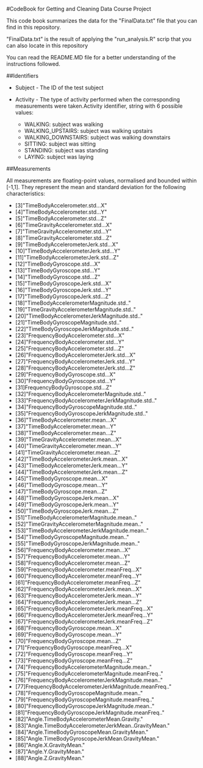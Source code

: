 #CodeBook for Getting and Cleaning Data Course Project

This code book summarizes the data for the "FinalData.txt" file that you can find in this repository. 

"FinalData.txt" is the result of applying the "run_analysis.R" scrip that you can also locate in this repository

You can read the README.MD file for a better understanding of the instructions followed.

##Identifiers

* Subject - The ID of the test subject
* Activity - The type of activity performed when the corresponding measurements were taken.Activity identifier, string with 6 possible values:

    * WALKING: subject was walking
    * WALKING_UPSTAIRS: subject was walking upstairs
    * WALKING_DOWNSTAIRS: subject was walking downstairs
    * SITTING: subject was sitting
    * STANDING: subject was standing
    * LAYING: subject was laying

##Measurements

All measurements are floating-point values, normalised and bounded within [-1,1]. They represent the mean and standard deviation for the following characteristics:
                                         
 * [3]"TimeBodyAccelerometer.std...X"                     
 * [4]"TimeBodyAccelerometer.std...Y"                     
 * [5]"TimeBodyAccelerometer.std...Z"                     
 * [6]"TimeGravityAccelerometer.std...X"                  
 * [7]"TimeGravityAccelerometer.std...Y"                  
 * [8]"TimeGravityAccelerometer.std...Z"                  
 * [9]"TimeBodyAccelerometerJerk.std...X"                 
* [10]"TimeBodyAccelerometerJerk.std...Y"                 
* [11]"TimeBodyAccelerometerJerk.std...Z"                 
* [12]"TimeBodyGyroscope.std...X"                         
* [13]"TimeBodyGyroscope.std...Y"                         
* [14]"TimeBodyGyroscope.std...Z"                         
* [15]"TimeBodyGyroscopeJerk.std...X"                     
* [16]"TimeBodyGyroscopeJerk.std...Y"                     
* [17]"TimeBodyGyroscopeJerk.std...Z"                     
* [18]"TimeBodyAccelerometerMagnitude.std.."              
* [19]"TimeGravityAccelerometerMagnitude.std.."           
* [20]"TimeBodyAccelerometerJerkMagnitude.std.."          
* [21]"TimeBodyGyroscopeMagnitude.std.."                  
* [22]"TimeBodyGyroscopeJerkMagnitude.std.."              
* [23]"FrequencyBodyAccelerometer.std...X"                
* [24]"FrequencyBodyAccelerometer.std...Y"                
* [25]"FrequencyBodyAccelerometer.std...Z"                
* [26]"FrequencyBodyAccelerometerJerk.std...X"            
* [27]"FrequencyBodyAccelerometerJerk.std...Y"            
* [28]"FrequencyBodyAccelerometerJerk.std...Z"            
* [29]"FrequencyBodyGyroscope.std...X"                    
* [30]"FrequencyBodyGyroscope.std...Y"                    
* [31]FrequencyBodyGyroscope.std...Z"                    
* [32]"FrequencyBodyAccelerometerMagnitude.std.."         
* [33]"FrequencyBodyAccelerometerJerkMagnitude.std.."     
* [34]"FrequencyBodyGyroscopeMagnitude.std.."             
* [35]"FrequencyBodyGyroscopeJerkMagnitude.std.."         
* [36]"TimeBodyAccelerometer.mean...X"                    
* [37]"TimeBodyAccelerometer.mean...Y"                    
* [38]"TimeBodyAccelerometer.mean...Z"                    
* [39]"TimeGravityAccelerometer.mean...X"                 
* [40]"TimeGravityAccelerometer.mean...Y"                 
* [41]"TimeGravityAccelerometer.mean...Z"                 
* [42]"TimeBodyAccelerometerJerk.mean...X"                
* [43]"TimeBodyAccelerometerJerk.mean...Y"                
* [44]"TimeBodyAccelerometerJerk.mean...Z"                
* [45]"TimeBodyGyroscope.mean...X"                        
* [46]"TimeBodyGyroscope.mean...Y"                        
* [47]"TimeBodyGyroscope.mean...Z"                        
* [48]"TimeBodyGyroscopeJerk.mean...X"                    
* [49]"TimeBodyGyroscopeJerk.mean...Y"                    
* [50]"TimeBodyGyroscopeJerk.mean...Z"                    
* [51]"TimeBodyAccelerometerMagnitude.mean.."             
* [52]"TimeGravityAccelerometerMagnitude.mean.."          
* [53]"TimeBodyAccelerometerJerkMagnitude.mean.."         
* [54]"TimeBodyGyroscopeMagnitude.mean.."                 
* [55]"TimeBodyGyroscopeJerkMagnitude.mean.."             
* [56]"FrequencyBodyAccelerometer.mean...X"               
* [57]"FrequencyBodyAccelerometer.mean...Y"               
* [58]"FrequencyBodyAccelerometer.mean...Z"               
* [59]"FrequencyBodyAccelerometer.meanFreq...X"           
* [60]"FrequencyBodyAccelerometer.meanFreq...Y"           
* [61]"FrequencyBodyAccelerometer.meanFreq...Z"           
* [62]"FrequencyBodyAccelerometerJerk.mean...X"           
* [63]"FrequencyBodyAccelerometerJerk.mean...Y"           
* [64]"FrequencyBodyAccelerometerJerk.mean...Z"           
* [65]"FrequencyBodyAccelerometerJerk.meanFreq...X"       
* [66]"FrequencyBodyAccelerometerJerk.meanFreq...Y"       
* [67]"FrequencyBodyAccelerometerJerk.meanFreq...Z"       
* [68]"FrequencyBodyGyroscope.mean...X"                   
* [69]"FrequencyBodyGyroscope.mean...Y"                   
* [70]"FrequencyBodyGyroscope.mean...Z"                   
* [71]"FrequencyBodyGyroscope.meanFreq...X"               
* [72]"FrequencyBodyGyroscope.meanFreq...Y"               
* [73]"FrequencyBodyGyroscope.meanFreq...Z"               
* [74]"FrequencyBodyAccelerometerMagnitude.mean.."        
* [75]"FrequencyBodyAccelerometerMagnitude.meanFreq.."    
* [76]"FrequencyBodyAccelerometerJerkMagnitude.mean.."    
* [77]FrequencyBodyAccelerometerJerkMagnitude.meanFreq.."
* [78]"FrequencyBodyGyroscopeMagnitude.mean.."            
* [79]"FrequencyBodyGyroscopeMagnitude.meanFreq.."        
* [80]"FrequencyBodyGyroscopeJerkMagnitude.mean.."        
* [81]"FrequencyBodyGyroscopeJerkMagnitude.meanFreq.."    
* [82]"Angle.TimeBodyAccelerometerMean.Gravity."          
* [83]"Angle.TimeBodyAccelerometerJerkMean..GravityMean." 
* [84]"Angle.TimeBodyGyroscopeMean.GravityMean."          
* [85]"Angle.TimeBodyGyroscopeJerkMean.GravityMean."      
* [86]"Angle.X.GravityMean."                              
* [87]"Angle.Y.GravityMean."                              
* [88]"Angle.Z.GravityMean."
